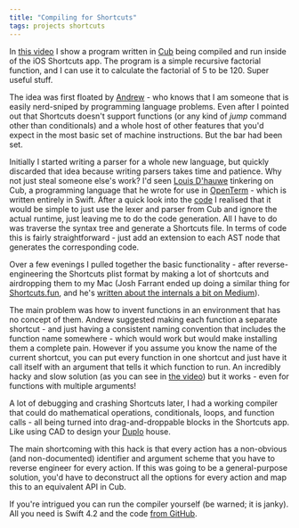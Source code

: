 ```yaml
---
title: "Compiling for Shortcuts"
tags: projects shortcuts
---
```


In [this video](https://youtu.be/Xe-8Vp0e9qE) I show a program written in [Cub](https://github.com/louisdh/cub) being compiled and run inside of the iOS Shortcuts app. The program is a simple recursive factorial function, and I can use it to calculate the factorial of 5 to be 120. Super useful stuff.

The idea was first floated by [Andrew](https://mastodon.world/@acb) - who knows that I am someone that is easily nerd-sniped by programming language problems. Even after I pointed out that Shortcuts doesn't support functions (or any kind of _jump_ command other than conditionals) and a whole host of other features that you'd expect in the most basic set of machine instructions. But the bar had been set.

Initially I started writing a parser for a whole new language, but quickly discarded that idea because writing parsers takes time and patience. Why not just steal someone else's work? I'd seen [Louis D'hauwe](https://nerdculture.de/@louisdhauwe) tinkering on Cub, a programming language that he wrote for use in [OpenTerm](https://github.com/louisdh/openterm) - which is written entirely in Swift. After a quick look into the [code](https://github.com/louisdh/cub) I realised that it would be simple to just use the lexer and parser from Cub and ignore the actual runtime, just leaving me to do the code generation. All I have to do was traverse the syntax tree and generate a Shortcuts file. In terms of code this is fairly straightforward - just add an extension to each AST node that generates the corresponding code.

Over a few evenings I pulled together the basic functionality - after reverse-engineering the Shortcuts plist format by making a lot of shortcuts and airdropping them to my Mac (Josh Farrant ended up doing a similar thing for [Shortcuts.fun](https://shortcuts.fun), and he's [written about the internals a bit on Medium](https://medium.com/shortcutsjs/creating-ios-12-shortcuts-with-javascript-and-shortcuts-js-942420ca9904)).

The main problem was how to invent functions in an environment that has no concept of them. Andrew suggested making each function a separate shortcut - and just having a consistent naming convention that includes the function name somewhere - which would work but would make installing them a complete pain. However if you assume you know the name of the current shortcut, you can put every function in one shortcut and just have it call itself with an argument that tells it which function to run. An incredibly hacky and slow solution (as you can see in [the video](https://youtu.be/Xe-8Vp0e9qE)) but it works - even for functions with multiple arguments!

A lot of debugging and crashing Shortcuts later, I had a working compiler that could do mathematical operations, conditionals, loops, and function calls - all being turned into drag-and-droppable blocks in the Shortcuts app. Like using CAD to design your [Duplo](https://en.m.wikipedia.org/wiki/Lego_Duplo) house.

The main shortcoming with this hack is that every action has a non-obvious (and non-documented) identifier and argument scheme that you have to reverse engineer for every action. If this was going to be a general-purpose solution, you'd have to deconstruct all the options for every action and map this to an equivalent API in Cub.

If you're intrigued you can run the compiler yourself (be warned; it is janky). All you need is Swift 4.2 and the code [from GitHub](https://github.com/willhbr/cub-shortcuts).
